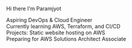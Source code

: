 Hi there I'm Paramjyot

Aspiring DevOps & Cloud Engineer  
Currently learning AWS, Terraform, and CI/CD  
Projects: Static website hosting on AWS  
Preparing for AWS Solutions Architect Associate  
